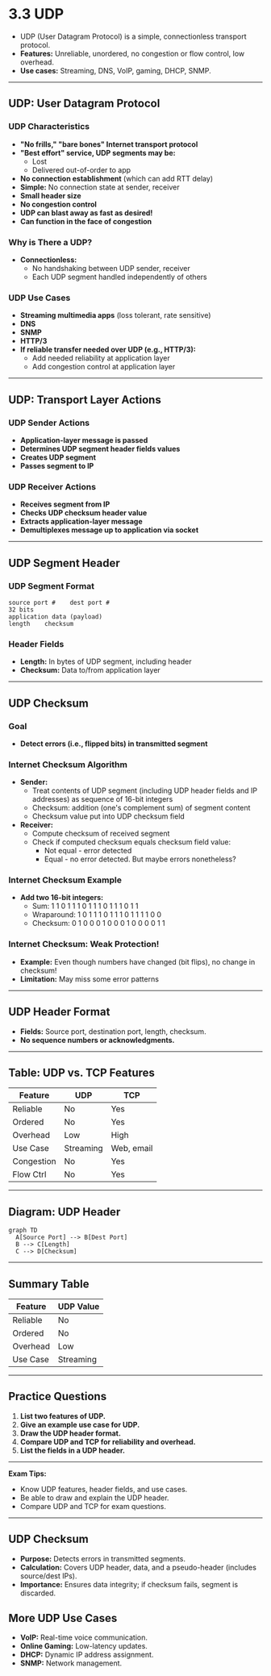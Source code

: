 # 3.3 UDP

- UDP (User Datagram Protocol) is a simple, connectionless transport protocol.
- **Features:** Unreliable, unordered, no congestion or flow control, low overhead.
- **Use cases:** Streaming, DNS, VoIP, gaming, DHCP, SNMP.

---

## UDP: User Datagram Protocol

### UDP Characteristics
- **"No frills," "bare bones" Internet transport protocol**
- **"Best effort" service, UDP segments may be:**
  - Lost
  - Delivered out-of-order to app
- **No connection establishment** (which can add RTT delay)
- **Simple:** No connection state at sender, receiver
- **Small header size**
- **No congestion control**
- **UDP can blast away as fast as desired!**
- **Can function in the face of congestion**

### Why is There a UDP?
- **Connectionless:**
  - No handshaking between UDP sender, receiver
  - Each UDP segment handled independently of others

### UDP Use Cases
- **Streaming multimedia apps** (loss tolerant, rate sensitive)
- **DNS**
- **SNMP**
- **HTTP/3**
- **If reliable transfer needed over UDP (e.g., HTTP/3):**
  - Add needed reliability at application layer
  - Add congestion control at application layer

---

## UDP: Transport Layer Actions

### UDP Sender Actions
- **Application-layer message is passed**
- **Determines UDP segment header fields values**
- **Creates UDP segment**
- **Passes segment to IP**

### UDP Receiver Actions
- **Receives segment from IP**
- **Checks UDP checksum header value**
- **Extracts application-layer message**
- **Demultiplexes message up to application via socket**

---

## UDP Segment Header

### UDP Segment Format
```
source port #    dest port #
32 bits
application data (payload)
length    checksum
```

### Header Fields
- **Length:** In bytes of UDP segment, including header
- **Checksum:** Data to/from application layer

---

## UDP Checksum

### Goal
- **Detect errors (i.e., flipped bits) in transmitted segment**

### Internet Checksum Algorithm
- **Sender:**
  - Treat contents of UDP segment (including UDP header fields and IP addresses) as sequence of 16-bit integers
  - Checksum: addition (one's complement sum) of segment content
  - Checksum value put into UDP checksum field
- **Receiver:**
  - Compute checksum of received segment
  - Check if computed checksum equals checksum field value:
    - Not equal - error detected
    - Equal - no error detected. But maybe errors nonetheless?

### Internet Checksum Example
- **Add two 16-bit integers:**
  - Sum: 1 1 0 1 1 1 0 1 1 1 0 1 1 1 0 1 1
  - Wraparound: 1 0 1 1 1 0 1 1 1 0 1 1 1 1 0 0
  - Checksum: 0 1 0 0 0 1 0 0 0 1 0 0 0 0 1 1

### Internet Checksum: Weak Protection!
- **Example:** Even though numbers have changed (bit flips), no change in checksum!
- **Limitation:** May miss some error patterns

---

## UDP Header Format
- **Fields:** Source port, destination port, length, checksum.
- **No sequence numbers or acknowledgments.**

---

## Table: UDP vs. TCP Features
| Feature     | UDP      | TCP      |
|-------------|----------|----------|
| Reliable    | No       | Yes      |
| Ordered     | No       | Yes      |
| Overhead    | Low      | High     |
| Use Case    | Streaming| Web, email|
| Congestion  | No       | Yes      |
| Flow Ctrl   | No       | Yes      |

---

## Diagram: UDP Header
```mermaid
graph TD
  A[Source Port] --> B[Dest Port]
  B --> C[Length]
  C --> D[Checksum]
```

---

## Summary Table
| Feature     | UDP Value |
|-------------|-----------|
| Reliable    | No        |
| Ordered     | No        |
| Overhead    | Low       |
| Use Case    | Streaming |

---

## Practice Questions
1. **List two features of UDP.**
2. **Give an example use case for UDP.**
3. **Draw the UDP header format.**
4. **Compare UDP and TCP for reliability and overhead.**
5. **List the fields in a UDP header.**

---

**Exam Tips:**
- Know UDP features, header fields, and use cases.
- Be able to draw and explain the UDP header.
- Compare UDP and TCP for exam questions.

---

## UDP Checksum
- **Purpose:** Detects errors in transmitted segments.
- **Calculation:** Covers UDP header, data, and a pseudo-header (includes source/dest IPs).
- **Importance:** Ensures data integrity; if checksum fails, segment is discarded.

## More UDP Use Cases
- **VoIP:** Real-time voice communication.
- **Online Gaming:** Low-latency updates.
- **DHCP:** Dynamic IP address assignment.
- **SNMP:** Network management. 